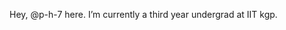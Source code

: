 Hey, @p-h-7 here.
I’m currently a third year undergrad at IIT kgp.

<!---
p-h-7/p-h-7 is a ✨ special ✨ repository because its `README.md` (this file) appears on your GitHub profile.
You can click the Preview link to take a look at your changes.
--->
